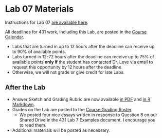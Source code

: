 # Lab 07 Materials

Instructions for Lab 07 [are available here](https://github.com/THOMASELOVE/431-2021/blob/main/labs/lab07/lab07.md).

All deadlines for 431 work, including this Lab, are posted in the [Course Calendar](https://thomaselove.github.io/431/calendar.html).

- Labs that are turned in up to 12 hours after the deadline can receive up to 90% of available points.
- Labs turned in 12-72 hours after the deadline can receive up to 75% of available points **only if** the student has contacted Dr. Love via email to request this opportunity by 12 hours after the deadline. 
- Otherwise, we will not grade or give credit for late Labs.


## After the Lab

- Answer Sketch and Grading Rubric are now available [in PDF](https://github.com/THOMASELOVE/431-2021/blob/main/labs/lab07/sketch/lab07_sketch.pdf) and [in R Markdown](https://github.com/THOMASELOVE/431-2021/blob/main/labs/lab07/sketch/lab07_sketch.Rmd).
- Grades on the Lab are posted to the [Course Grading Roster](https://bit.ly/431-2021-grades). 
  - We posted four nice essays written in response to Question 8 on our Shared Drive in the 431 Lab 7 Examples document. I encourage you to read them.
- Additional materials will be posted as necessary.
